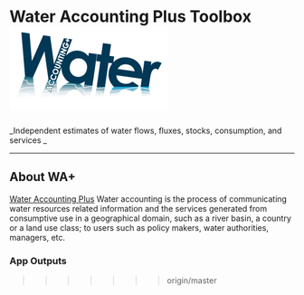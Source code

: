 # Water Accounting Plus Toolbox  ![](figs/wa_logo.png) 

_Independent estimates of water flows, fluxes, stocks, consumption, and services _

---

## <a name="About WA+"></a>About WA+

[Water Accounting Plus](www.wateraccounting.org) Water accounting is the process of communicating water resources related information and the services generated from consumptive use in a geographical domain, such as a river basin, a country or a land use class; to users such as policy makers, water authorities, managers, etc.

### <a name="app-out"></a>App Outputs


>>>>>>> origin/master
